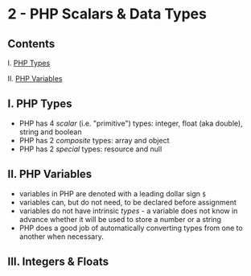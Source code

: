 # 2 - PHP Scalars & Data Types

## Contents
<!--- Local Navigation --->
I. [PHP Types](#section1)

II. [PHP Variables](#section1)


## I. <a id="section1">PHP Types

- PHP has 4 *scalar* (i.e. "primitive") types: integer, float (aka double), string and boolean
- PHP has 2 *composite* types: array and object
- PHP has 2 *special* types: resource and null

## II. <a id="section2">PHP Variables
- variables in PHP are denoted with a leading dollar sign `$`
- variables can, but do not need, to be declared before assignment
- variables do not have intrinsic *types* - a variable does not know in advance whether it will be used to store a number or a string
- PHP does a good job of automatically converting types from one to another when necessary.

## III. <a id="section2">Integers & Floats


